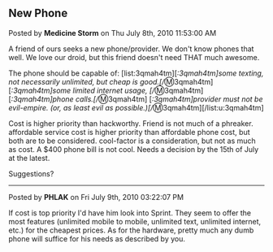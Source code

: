 ## New Phone
Posted by **Medicine Storm** on Thu July 8th, 2010 11:53:00 AM

A friend of ours seeks a new phone/provider. We don't know phones that well. We love our droid, but this friend doesn't need THAT much awesome.

The phone should be capable of:
[list:3qmah4tm][*:3qmah4tm]some texting, not necessarily unlimited, but cheap is good.[/*:m:3qmah4tm]
[*:3qmah4tm]some limited internet usage, [/*:m:3qmah4tm]
[*:3qmah4tm]phone calls.[/*:m:3qmah4tm]
[*:3qmah4tm]provider must not be evil-empire. (or, as least evil as possible.)[/*:m:3qmah4tm][/list:u:3qmah4tm]

Cost is higher priority than hackworthy. Friend is not much of a phreaker.
affordable service cost is higher priority than affordable phone cost, but both are to be considered. 
cool-factor is a consideration, but not as much as cost. A $400 phone bill is not cool.
Needs a decision by the 15th of July at the latest.

Suggestions?

--------------------------------------------------------------------------------

Posted by **PHLAK** on Fri July 9th, 2010 03:22:07 PM

If cost is top priority I'd have him look into Sprint.  They seem to offer the most features (unlimited mobile to mobile, unlimited text, unlimited internet, etc.) for the cheapest prices.  As for the hardware, pretty much any dumb phone will suffice for his needs as described by you.
